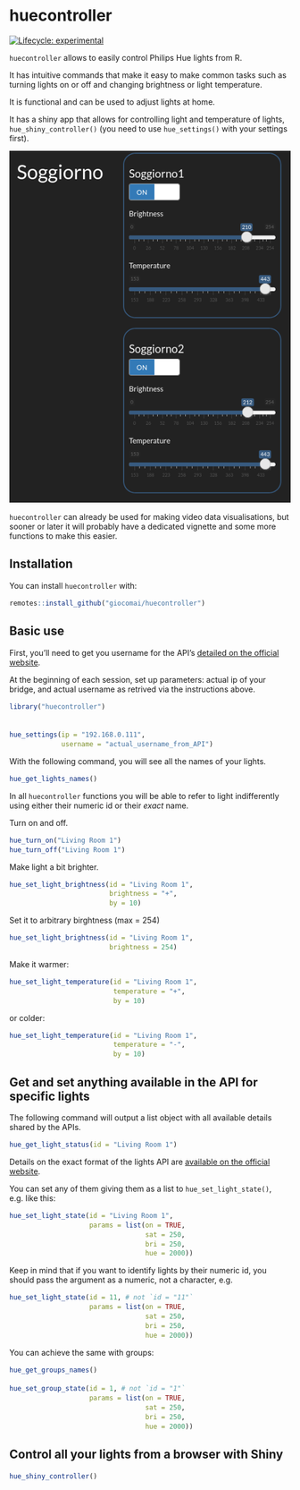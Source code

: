 
<!-- README.md is generated from README.Rmd. Please edit that file -->

# huecontroller

<!-- badges: start -->

[![Lifecycle:
experimental](https://img.shields.io/badge/lifecycle-experimental-orange.svg)](https://www.tidyverse.org/lifecycle/#experimental)

<!-- badges: end -->

`huecontroller` allows to easily control Philips Hue lights from R.

It has intuitive commands that make it easy to make common tasks such as
turning lights on or off and changing brightness or light temperature.

It is functional and can be used to adjust lights at home.

It has a shiny app that allows for controlling light and temperature of
lights, `hue_shiny_controller()` (you need to use `hue_settings()` with
your settings first).

<img src="man/figures/README-shiny_screenshot.png">

`huecontroller` can already be used for making video data
visualisations, but sooner or later it will probably have a dedicated
vignette and some more functions to make this easier.

## Installation

You can install `huecontroller` with:

``` r
remotes::install_github("giocomai/huecontroller")
```

## Basic use

First, you’ll need to get you username for the API’s [detailed on the
official
website](https://developers.meethue.com/develop/get-started-2/).

At the beginning of each session, set up parameters: actual ip of your
bridge, and actual username as retrived via the instructions above.

``` r
library("huecontroller")


hue_settings(ip = "192.168.0.111",
             username = "actual_username_from_API")
```

With the following command, you will see all the names of your lights.

``` r
hue_get_lights_names()
```

In all `huecontroller` functions you will be able to refer to light
indifferently using either their numeric id or their *exact* name.

Turn on and off.

``` r
hue_turn_on("Living Room 1")
hue_turn_off("Living Room 1")
```

Make light a bit brighter.

``` r
hue_set_light_brightness(id = "Living Room 1",
                         brightness = "+",
                         by = 10)
```

Set it to arbitrary birghtness (max = 254)

``` r
hue_set_light_brightness(id = "Living Room 1",
                         brightness = 254)
```

Make it warmer:

``` r
hue_set_light_temperature(id = "Living Room 1",
                          temperature = "+",
                          by = 10)
```

or colder:

``` r
hue_set_light_temperature(id = "Living Room 1",
                          temperature = "-",
                          by = 10)
```

## Get and set anything available in the API for specific lights

The following command will output a list object with all available
details shared by the APIs.

``` r
hue_get_light_status(id = "Living Room 1")
```

Details on the exact format of the lights API are [available on the
official website](https://developers.meethue.com/develop/hue-api/).

You can set any of them giving them as a list to
`hue_set_light_state()`, e.g. like this:

``` r
hue_set_light_state(id = "Living Room 1",
                    params = list(on = TRUE,
                                  sat = 250, 
                                  bri = 250, 
                                  hue = 2000))
```

Keep in mind that if you want to identify lights by their numeric id,
you should pass the argument as a numeric, not a character, e.g.

``` r
hue_set_light_state(id = 11, # not `id = "11"`
                    params = list(on = TRUE,
                                  sat = 250, 
                                  bri = 250, 
                                  hue = 2000))
```

You can achieve the same with groups:

``` r
hue_get_groups_names()

hue_set_group_state(id = 1, # not `id = "1"`
                    params = list(on = TRUE,
                                  sat = 250, 
                                  bri = 250, 
                                  hue = 2000))
```

## Control all your lights from a browser with Shiny

``` r
hue_shiny_controller()
```
